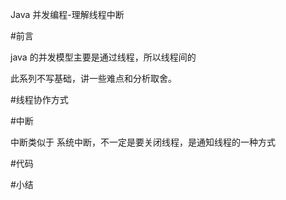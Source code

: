 Java 并发编程-理解线程中断

#前言

java 的并发模型主要是通过线程，所以线程间的

此系列不写基础，讲一些难点和分析取舍。


#线程协作方式

#中断

中断类似于 系统中断，不一定是要关闭线程，是通知线程的一种方式

#代码

#小结



